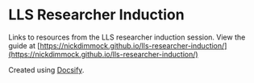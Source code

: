# LLS Researcher Induction

Links to resources from the LLS researcher induction session. View the guide at [https://nickdimmock.github.io/lls-researcher-induction/](https://nickdimmock.github.io/lls-researcher-induction/)

Created using [Docsify](https://docsify.js.org/).
